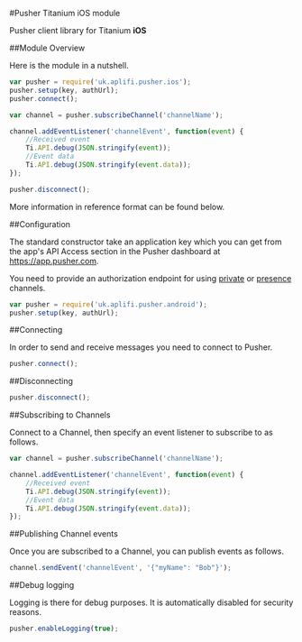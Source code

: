 #Pusher Titanium iOS module

Pusher client library for Titanium **iOS** 

##Module Overview

Here is the module in a nutshell.

``` javascript
var pusher = require('uk.aplifi.pusher.ios');
pusher.setup(key, authUrl);
pusher.connect();

var channel = pusher.subscribeChannel('channelName');

channel.addEventListener('channelEvent', function(event) {
	//Received event
	Ti.API.debug(JSON.stringify(event));
	//Event data
	Ti.API.debug(JSON.stringify(event.data));
});

pusher.disconnect();
```

More information in reference format can be found below.

##Configuration

The standard constructor take an application key which you can get from the app's API Access section in the Pusher dashboard at https://app.pusher.com.

You need to provide an authorization endpoint for using [private](https://pusher.com/docs/client_api_guide/client_private_channels) or [presence](https://pusher.com/docs/client_api_guide/client_presence_channels) channels. 

``` javascript
var pusher = require('uk.aplifi.pusher.android');
pusher.setup(key, authUrl);
```

##Connecting

In order to send and receive messages you need to connect to Pusher. 

``` javascript
pusher.connect();
```


##Disconnecting

``` javascript
pusher.disconnect();
```

##Subscribing to Channels

Connect to a Channel, then specify an event listener to subscribe to as follows. 

``` javascript
var channel = pusher.subscribeChannel('channelName');

channel.addEventListener('channelEvent', function(event) {
	//Received event
	Ti.API.debug(JSON.stringify(event));
	//Event data
	Ti.API.debug(JSON.stringify(event.data));
});

```

##Publishing Channel events

Once you are subscribed to a Channel, you can publish events as follows.
``` javascript
channel.sendEvent('channelEvent', '{"myName": "Bob"}');
```

##Debug logging

Logging is there for debug purposes. It is automatically disabled for security reasons. 

``` javascript
pusher.enableLogging(true);
```
